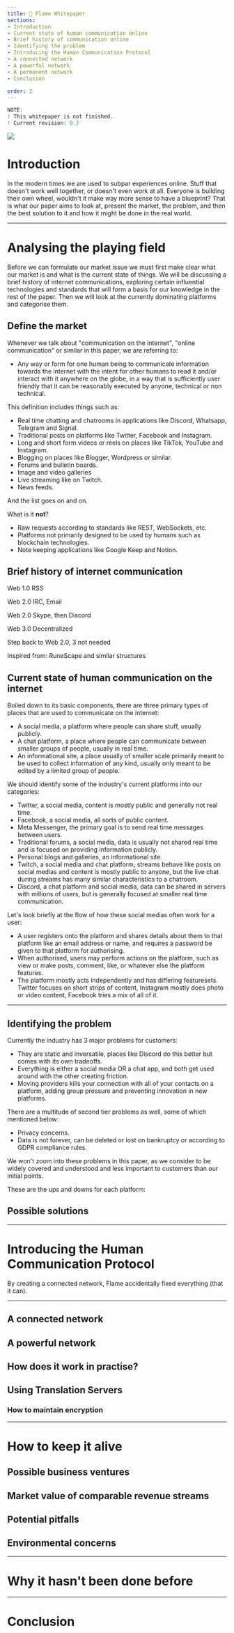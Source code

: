 ```yaml
---
title: 📃 Flame Whitepaper
sections:
- Introduction
- Current state of human communication online
- Brief history of communication online
- Identifying the problem
- Introducing the Human Communication Protocol
- A connected network
- A powerful network
- A permanent network
- Conclusion

order: 2
---
```


```js
NOTE:
! This whitepaper is not finished.
! Current revision: 0.2
```

<img src="./assets/whitepaper.png" />

# Introduction <a name="{sections[0]}"></a>

In the modern times we are used to subpar experiences online. Stuff that doesn't work well together, or doesn't even work at all. Everyone is building their own wheel, wouldn't it make way more sense to have a blueprint? That is what our paper aims to look at, present the market, the problem, and then the best solution to it and how it might be done in the real world.

---

# Analysing the playing field

Before we can formulate our market issue we must first make clear what our market is and what is the current state of things. We will be discussing a brief history of internet communications, exploring certain influential technologies and standards that will form a basis for our knowledge in the rest of the paper. Then we will look at the currently dominating platforms and categorise them.

## Define the market

Whenever we talk about "communication on the internet", "online communication" or similar in this paper, we are referring to:
- Any way or form for one human being to communicate information towards the internet with the intent for other humans to read it and/or interact with it anywhere on the globe, in a way that is sufficiently user friendly that it can be reasonably executed by anyone, technical or non technical.

This definition includes things such as:
- Real time chatting and chatrooms in applications like Discord, Whatsapp, Telegram and Signal.
- Traditional posts on platforms like Twitter, Facebook and Instagram.
- Long and short form videos or reels on places like TikTok, YouTube and Instagram.
- Blogging on places like Blogger, Wordpress or similar.
- Forums and bulletin boards.
- Image and video galleries
- Live streaming like on Twitch.
- News feeds.

And the list goes on and on.

What is it **not**?
- Raw requests according to standards like REST, WebSockets, etc.
- Platforms not primarily designed to be used by humans such as blockchain technologies.
- Note keeping applications like Google Keep and Notion.

## Brief history of internet communication

Web 1.0 RSS

Web 2.0 IRC, Email

Web 2.0 Skype, then Discord

Web 3.0 Decentralized

Step back to Web 2.0, 3 not needed

Inspired from: RuneScape and similar structures


## Current state of human communication on the internet

Boiled down to its basic components, there are three primary types of places that are used to communicate on the internet:
- A social media, a platform where people can share stuff, usually publicly.
- A chat platform, a place where people can communicate between smaller groups of people, usually in real time.
- An informational site, a place usually of smaller scale primarily meant to be used to collect information of any kind, usually only meant to be edited by a limited group of people.

We should identify some of the industry's current platforms into our categories:
- Twitter, a social media, content is mostly public and generally not real time.
- Facebook, a social media, all sorts of public content.
- Meta Messenger, the primary goal is to send real time messages between users.
- Traditional forums, a social media, data is usually not shared real time and is focused on providing information publicly.
- Personal blogs and galleries, an informational site.
- Twitch, a social media and chat platform, streams behave like posts on social medias and content is mostly public to anyone, but the live chat during streams has many similar characteristics to a chatroom.
- Discord, a chat platform and social media, data can be shared in servers with millions of users, but is generally focused at smaller real time communication.

Let's look briefly at the flow of how these social medias often work for a user:
- A user registers onto the platform and shares details about them to that platform like an email address or name, and requires a password be given to that platform for authorising.
- When authorised, users may perform actions on the platform, such as view or make posts, comment, like, or whatever else the platform features.
- The platform mostly acts independently and has differing featuresets. Twitter focuses on short strips of content, Instagram mostly does photo or video content, Facebook tries a mix of all of it.

---

## Identifying the problem <a name="{sections[3]}"></a>

Currently the industry has 3 major problems for customers:
- They are static and inversatile, places like Discord do this better but comes with its own tradeoffs.
- Everything is either a social media OR a chat app, and both get used around with the other creating friction.
- Moving providers kills your connection with all of your contacts on a platform, adding group pressure and preventing innovation in new platforms.

There are a multitude of second tier problems as well, some of which mentioned below:
- Privacy concerns.
- Data is not forever, can be deleted or lost on bankruptcy or according to GDPR compliance rules.

We won't zoom into these problems in this paper, as we consider to be widely covered and understood and less important to customers than our initial points.

These are the ups and downs for each platform:


## Possible solutions

---

# Introducing the Human Communication Protocol <a name="{sections[4]}"></a>

By creating a connected network, Flame accidentally fixed everything (that it can).

---

## A connected network <a name="{sections[5]}"></a>

## A powerful network <a name="{sections[6]}"></a>

## How does it work in practise?

## Using Translation Servers

### How to maintain encryption

---

# How to keep it alive

## Possible business ventures

## Market value of comparable revenue streams

## Potential pitfalls

## Environmental concerns


---

# Why it hasn't been done before


---

# Conclusion <a name="{sections[8]}"></a>

